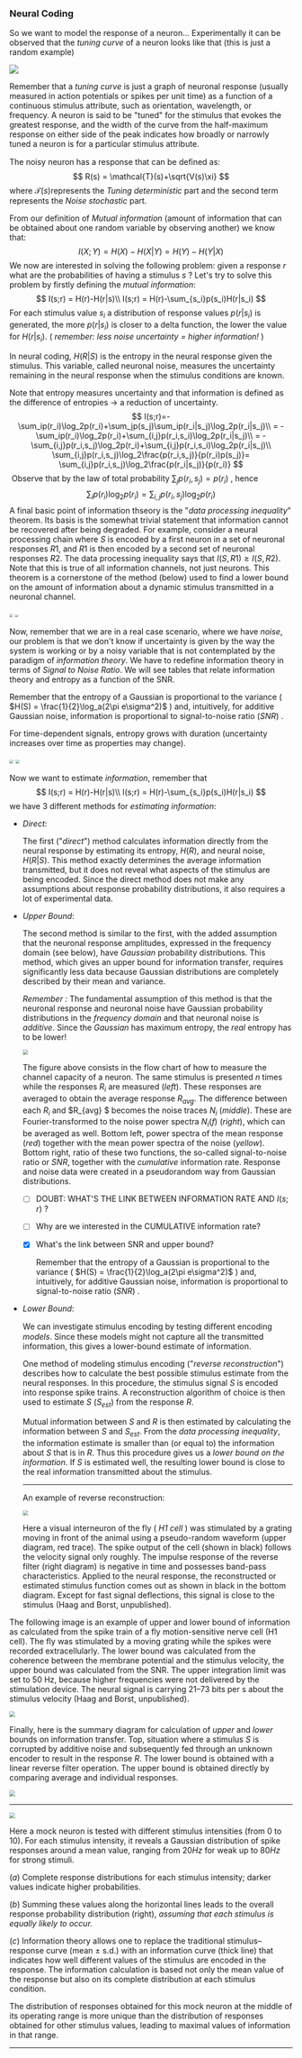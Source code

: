 ### Neural Coding

So we want to model the response of a neuron... Experimentally it can be observed that the *tuning curve* of a neuron looks like that (this is just a random example)

![](images/TC.png)

Remember that a *tuning curve* is just a graph of neuronal response (usually measured in action potentials or spikes per unit time) as a function of a continuous stimulus attribute, such as orientation, wavelength, or frequency. A neuron is said to be "tuned" for the stimulus that evokes the greatest response, and the width of the curve from the half-maximum response on either side of the peak indicates how broadly or narrowly tuned a neuron is for a particular stimulus attribute.

The noisy neuron has a response that can be deﬁned as: 
$$
R(s) = \mathcal{T}(s)+\sqrt{V(s)\xi}
$$
where $\mathcal{T}(s)​$ represents the *Tuning deterministic* part and the second term represents the *Noise stochastic* part.

From our definition of *Mutual information* (amount of information that can be obtained about one random variable by observing another) we know that:
$$
I(X;Y)=H(X)-H(X|Y)=H(Y)-H(Y|X)
$$
We now are interested in solving the following problem: given a response $r$ what are the probabilities of having a stimulus $s$ ? Let's try to solve this problem by firstly defining the *mutual information*:
$$
I(s;r) = H(r)-H(r|s)\\
I(s;r) = H(r)-\sum_{s_i}p(s_i)H(r|s_i)
$$
For each stimulus value $s_i$ a distribution of response values $p(r|s_i)$ is generated, the more $p(r|s_i )$ is closer to a delta function, the lower the value for $H(r|s_i)$. ( *remember: less noise uncertainty = higher information!* ) 

In neural coding, $H(R|S)$ is the entropy in the neural response given the stimulus. This variable, called neuronal noise, measures the uncertainty remaining in the neural response when the stimulus conditions are known.

Note that entropy measures uncertainty and that information is defined as the difference of entropies $\to$ a reduction of uncertainty.
$$
I(s;r)=-\sum_ip(r_i)\log_2p(r_i)+\sum_jp(s_j)\sum_ip(r_i|s_j)\log_2p(r_i|s_j)\\
= -\sum_ip(r_i)\log_2p(r_i)+\sum_{i,j}p(r_i,s_i)\log_2p(r_i|s_j)\\
= -\sum_{i,j}p(r_i,s_j)\log_2p(r_i)+\sum_{i,j}p(r_i,s_i)\log_2p(r_i|s_j)\\
\sum_{i,j}p(r_i,s_j)\log_2\frac{p(r_i,s_j)}{p(r_i)p(s_j)}= \sum_{i,j}p(r_i,s_j)\log_2\frac{p(r_i|s_j)}{p(r_i)}
$$
​			Observe that by the law of total probability $\sum_jp(r_i,s_j) = p(r_i)$ , hence
$$
\sum_ip(r_i)\log_2p(r_i) = \sum_{i,j}p(r_i,s_j)\log_2p(r_i)
$$
A final basic point of information thseory is the "*data processing inequality*" theorem. Its basis is the somewhat trivial statement that information cannot be recovered after being degraded. For example, consider a neural processing chain where $S$ is encoded by a first neuron in a set of neuronal responses $R1$, and $R1$ is then encoded by a second set of neuronal responses $R2$. The data processing inequality says that $I(S, R1) ≥ I(S, R2)$. Note that this is true of all information channels, not just neurons. This theorem is a cornerstone of the method (below) used to find a lower bound on the amount of information about a dynamic stimulus transmitted in a neuronal channel. 

<img src="images/BOX1.PNG" style="zoom:40%"/>

<img src="images/BOX2.PNG" style="zoom:35%"/>

Now, remember that we are in a real case scenario, where we have *noise*, our problem is that we don't know if uncertainty is given by the way the system is working or by a noisy variable that is not contemplated by the paradigm of *information theory*. We have to redefine information theory in terms of *Signal to Noise Ratio*. We will see tables that relate information theory and entropy as a function of the SNR.

Remember that the entropy of a Gaussian is proportional to the variance (  $H(S) = \frac{1}{2}\log_a(2\pi e\sigma^2)​$ ) and, intuitively,  for additive Gaussian noise, information is proportional to signal-to-noise ratio (*SNR*) .

For time-dependent signals, entropy grows with duration (uncertainty increases over time as properties may change).

<img src="images/BOX3.PNG" style="zoom:45%"/>

<img src="images/BOX4.PNG" style="zoom:45%"/>

Now we want to estimate *information*, remember that
$$
I(s;r) = H(r)-H(r|s)\\
  I(s;r) = H(r)-\sum_{s_i}p(s_i)H(r|s_i)
$$
we have $3​$ different methods for *estimating information*:

- *Direct*:

  The first ("*direct*") method calculates information directly from the neural response by estimating its entropy, $H(R)$, and neural noise, $H(R|S)$. This method exactly determines the average information transmitted, but it does not reveal what aspects of the stimulus are being encoded. Since the direct method does not make any assumptions about response probability distributions, it also requires a lot of experimental data.

- *Upper Bound*:

  The second method is similar to the first, with the added assumption that the neuronal response amplitudes, expressed in the frequency domain (see below), have *Gaussian* probability distributions. This method, which gives an upper bound for information transfer, requires significantly less data because Gaussian distributions are completely described by their mean and variance. 

  *Remember :* The fundamental assumption of this method is that the neuronal response and neuronal noise have Gaussian probability distributions in the *frequency domain* and that neuronal noise is *additive*.  Since the *Gaussian* has maximum entropy, the *real* entropy has to be lower!

  <img src="images/AvgSNR.PNG" style="zoom:55%"/>  

  The figure above consists in the flow chart of how to measure the channel capacity of a neuron. The same stimulus is presented $n$ times while the responses $R_i$ are measured (*left*). These responses are averaged to obtain the average response $R_{avg}$. The difference between each $R_i$ and $R_{avg} $ becomes the noise traces $N_i$ (*middle*). These are Fourier-transformed to the noise power spectra $N_i(f)$ (*right*), which can be averaged as well. Bottom left, power spectra of the mean response (*red*) together with the mean power spectra of the noise (*yellow*). Bottom right, ratio of these two functions, the so-called signal-to-noise ratio or $SNR$, together with the *cumulative* information rate. Response and noise data were created in a pseudorandom way from Gaussian distributions.

  - [ ] DOUBT: WHAT'S THE LINK BETWEEN INFORMATION RATE AND $I(s;r)$ ?

  - [ ] Why are we interested in the CUMULATIVE information rate?

  - [x] What's the link between SNR and upper bound?

    Remember that the entropy of a Gaussian is proportional to the variance (  $H(S) = \frac{1}{2}\log_a(2\pi e\sigma^2)$ ) and, intuitively,  for additive Gaussian noise, information is proportional to signal-to-noise ratio (*SNR*) .

- *Lower Bound*:

  We can investigate stimulus encoding by testing diﬀerent encoding *models*. Since these models might not capture all the transmitted information, this gives a lower-bound estimate of information.

  One method of modeling stimulus encoding ("*reverse reconstruction*") describes how to calculate the best possible stimulus estimate from the neural responses. In this procedure, the stimulus signal $S$ is encoded into response spike trains. A reconstruction algorithm of choice is then used to estimate $S$ ($S_{est}$) from the response $R$. 

  Mutual information between $S$ and $R$ is then estimated by calculating the information between $S$ and $S_{est}$. From the *data processing inequality*, the information estimate is smaller than (or equal to) the information about $S$ that is in $R$. Thus this procedure gives us a *lower bound on the information*. If $S$ is estimated well, the resulting lower bound is close to the real information transmitted about the stimulus.

  ------

  An example of reverse reconstruction:

  <img src="images/REVREC.PNG" style="zoom:55%"/>

  Here a visual interneuron of the fly ( *H1 cell* ) was stimulated by a grating moving in front of the animal using a pseudo-random waveform (upper diagram, red trace). The spike output of the cell (shown in black) follows the velocity signal only roughly. The impulse response of the reverse filter (right diagram) is negative in time and possesses band-pass characteristics. Applied to the neural response, the reconstructed or estimated stimulus function comes out as shown in black in the bottom diagram. Except for fast signal deflections, this signal is close to the stimulus (Haag and Borst, unpublished).

The following image is an example of upper and lower bound of information as calculated from the spike train of a fly motion-sensitive nerve cell (H1 cell). The fly was stimulated by a moving grating while the spikes were recorded extracellularly. The lower bound was calculated from the coherence between the membrane potential and the stimulus velocity, the upper bound was calculated from the SNR. The upper integration limit was set to 50 Hz, because higher frequencies were not delivered by the stimulation device. The neural signal is carrying 21–73 bits per s about the stimulus velocity (Haag and Borst, unpublished).

<img src="images/INFCOH.PNG" style="zoom:65%"/>

Finally, here is the summary diagram for calculation of *upper* and *lower* bounds on information transfer. Top, situation where a stimulus $S$ is corrupted by additive noise and subsequently fed through an unknown encoder to result in the response $R$. The lower bound is obtained with a linear reverse filter operation. The upper bound is obtained directly by comparing average and individual responses.

<img src="images/SD.PNG" style="zoom:65%"/>

------

<img src="images/EX1.PNG" style="zoom:65%"/>

Here a mock neuron is tested with different stimulus intensities (from $0$ to $10$). For each stimulus intensity, it reveals a Gaussian distribution of spike responses around a mean value, ranging from $20 Hz$ for weak up to $80 Hz​$ for strong stimuli. 

$(a)$ Complete response distributions for each stimulus intensity; darker values indicate higher probabilities. 

$(b)$ Summing these values along the horizontal lines leads to the overall response probability distribution (right), *assuming that each stimulus is equally likely to occur.* 

$(c)$ Information theory allows one to replace the traditional stimulus–response curve (mean ± s.d.) with an information curve (thick line) that indicates how well different values of the stimulus are encoded in the response. The information calculation is based not only the mean value of the response but also on its complete distribution at each stimulus condition.

The distribution of responses obtained for this mock neuron at the middle of its operating range is more unique than the distribution of responses obtained for other stimulus values, leading to maximal values of information in that range.

------

